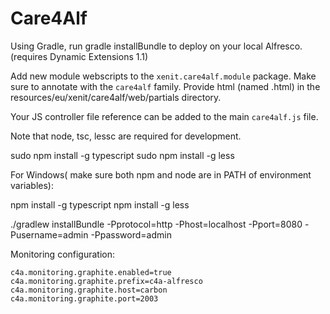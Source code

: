 # Care4Alf

Using Gradle, run gradle installBundle to deploy on your local Alfresco. (requires Dynamic Extensions 1.1)

Add new module webscripts to the `xenit.care4alf.module` package. Make sure to annotate with the `care4alf` family.
Provide html (named <classname>.html) in the resources/eu/xenit/care4alf/web/partials directory.

Your JS controller file reference can be added to the main `care4alf.js` file.

Note that node, tsc, lessc are required for development.

sudo npm install -g typescript
sudo npm install -g less

For Windows( make sure both npm and node are in PATH of environment variables):

npm install -g typescript
npm install -g less


./gradlew installBundle -Pprotocol=http -Phost=localhost -Pport=8080 -Pusername=admin -Ppassword=admin


Monitoring configuration:

    c4a.monitoring.graphite.enabled=true
    c4a.monitoring.graphite.prefix=c4a-alfresco
    c4a.monitoring.graphite.host=carbon
    c4a.monitoring.graphite.port=2003